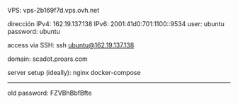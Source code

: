 VPS: vps-2b169f7d.vps.ovh.net

dirección IPv4: 162.19.137.138
IPv6: 2001:41d0:701:1100::9534
user: ubuntu
password: ubuntu

access via SSH:
ssh ubuntu@162.19.137.138

domain: scadot.proars.com

server setup (ideally):
nginx
docker-compose





-----------------------
old password: FZVBhBbfBfte
